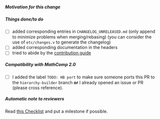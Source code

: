 ##### Motivation for this change

<!-- if this PR fixes an issue, use "fixes #XYZ" -->

<!-- you may also explain what remains to do if the fix is incomplete -->

##### Things done/to do

<!-- please fill in the following checklist -->
- [ ] added corresponding entries in `CHANGELOG_UNRELEASED.md`
  (only append to minimize problems when merging/rebasing)
  (you can consider the use of `etc/changes.v` to generate the changelog)
- [ ] added corresponding documentation in the headers
- [ ] tried to abide by the [contribution guide](https://github.com/math-comp/math-comp/blob/master/CONTRIBUTING.md)

<!-- Cross-out the above items using ~crossed out item~ if they happen not to be relevant -->

##### Compatibility with MathComp 2.0

<!-- If this PR targets `master` and if it is merged, the merged commit will also be
     cherry-picked on the branch `hierarchy-builder`.

     In this case, it would be helpful if the author of the PR also prepares a PR
     for the branch `hierarchy-builder` or at least warns maintainers with an issue
     to delegate the work. -->

<!-- use the tag TODO: HB port to record divergences between `master` and `hierarchy-builder` -->

- [ ] I added the label `TODO: HB port` to make sure someone ports this PR to
      the `hierarchy-builder` branch **or** I already opened an issue or PR (please cross reference).

<!-- leave this note as a reminder to reviewers -->
##### Automatic note to reviewers

Read [this Checklist](https://github.com/math-comp/math-comp/wiki/Checklist-for-creating-and-review-PRs) and put a milestone if possible.

